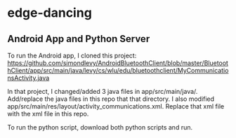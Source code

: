 # edge-dancing

## Android App and Python Server
To run the Android app, I cloned this project: https://github.com/simondlevy/AndroidBluetoothClient/blob/master/BluetoothClient/app/src/main/java/levy/cs/wlu/edu/bluetoothclient/MyCommunicationsActivity.java 

In that project, I changed/added 3 java files in app/src/main/java/. Add/replace the java files in this repo that that directory. I also modified app/src/main/res/layout/activity_communications.xml. Replace that xml file with the xml file in this repo. 

To run the python script, download both python scripts and run. 
